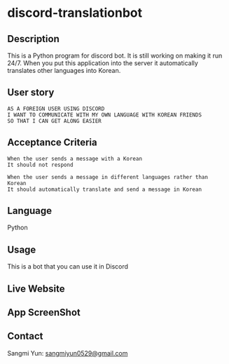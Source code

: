 # discord-translationbot

## Description 
This is a Python program for discord bot. It is still working on making it run 24/7. When you put this application into the server it automatically translates other languages into Korean. 

## User story 

```
AS A FOREIGN USER USING DISCORD 
I WANT TO COMMUNICATE WITH MY OWN LANGUAGE WITH KOREAN FRIENDS 
SO THAT I CAN GET ALONG EASIER 
```

## Acceptance Criteria

```
When the user sends a message with a Korean
It should not respond 

When the user sends a message in different languages rather than Korean
It should automatically translate and send a message in Korean 
```

## Language

Python

## Usage 

This is a bot that you can use it in Discord 

## Live Website



## App ScreenShot


## Contact 

Sangmi Yun: sangmiyun0529@gmail.com
